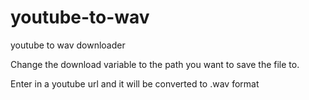# youtube-to-wav
youtube to wav downloader

Change the download variable to the path you want to save the file to.

Enter in a youtube url and it will be converted to .wav format
